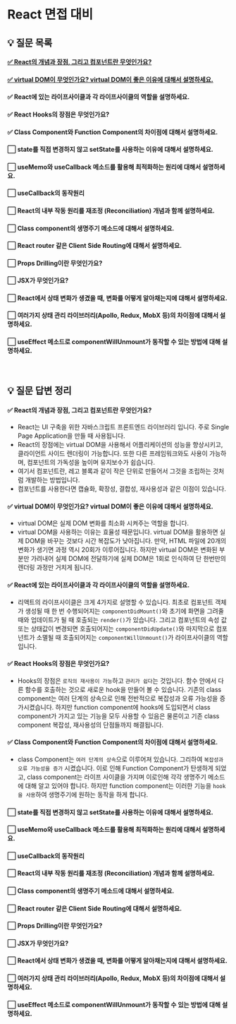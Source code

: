# React 면접 대비

## 💡 질문 목록

#### [✅ React의 개념과 장점, 그리고 컴포넌트란 무엇인가요?](./React의_개념과_장점_및_컴포넌트란.md)
#### [✅ virtual DOM이 무엇인가요? virtual DOM이 좋은 이유에 대해서 설명하세요.](./Virtual_DOM.md)
#### ✅ React에 있는 라이프사이클과 각 라이프사이클의 역할을 설명하세요.
#### ✅ React Hooks의 장점은 무엇인가요?
#### ✅ Class Component와 Function Component의 차이점에 대해서 설명하세요.
#### ⬜ state를 직접 변경하지 않고 setState를 사용하는 이유에 대해서 설명하세요.
#### ⬜ useMemo와 useCallback  메소드를 활용해 최적화하는 원리에 대해서 설명하세요.
#### ⬜ useCallback의 동작원리
#### ⬜ React의 내부 작동 원리를 재조정 (Reconciliation) 개념과 함께 설명하세요.
#### ⬜ Class component의 생명주기 메소드에 대해서 설명하세요.
#### ⬜ React router 같은 Client Side Routing에 대해서 설명하세요.
#### ⬜ Props Drilling이란 무엇인가요?
#### ⬜ JSX가 무엇인가요?
#### ⬜ React에서 상태 변화가 생겼을 때, 변화를 어떻게 알아채는지에 대해서 설명하세요.
#### ⬜ 여러가지 상태 관리 라이브러리(Apollo, Redux, MobX 등)의 차이점에 대해서 설명하세요.
#### ⬜ useEffect 메소드로 componentWillUnmount가 동작할 수 있는 방법에 대해 설명하세요.

<br>


## 💡 질문 답변 정리

#### ✅ React의 개념과 장점, 그리고 컴포넌트란 무엇인가요?
- React는 UI 구축을 위한 자바스크립트 프론트엔드 라이브러리 입니다. 주로 Single Page Application을 만들 때 사용됩니다.
- React의 장점에는 virtual DOM을 사용해서 어플리케이션의 성능을 향상시키고, 클라이언트 사이드 렌더링이 가능합니다. 또한 다른 프레임워크와도 사용이 가능하며, 컴포넌트의 가독성을 높이며 유지보수가 쉽습니다.
- 여기서 컴포넌트란, 레고 블록과 같이 작은 단위로 만들어서 그것을 조립하는 것처럼 개발하는 방법입니다.
- 컴포넌트를 사용한다면 캡슐화, 확장성, 결합성, 재사용성과 같은 이점이 있습니다.

#### ✅ virtual DOM이 무엇인가요? virtual DOM이 좋은 이유에 대해서 설명하세요.
- virtual DOM은 실제 DOM 변화를 최소화 시켜주는 역할을 합니다.
- virtual DOM을 사용하는 이유는 효율성 때문입니다. virtual DOM을 활용하면 실제 DOM을 바꾸는 것보다 시간 복잡도가 낮아집니다. 만약, HTML 파일에 20개의 변화가 생기면 과정 역시 20회가 이루어집니다. 하지만 virtual DOM은 변화된 부분만 가려내어 실제 DOM에 전달하기에 실제 DOM은 1회로 인식하여 단 한번만의 렌더링 과정만 거치게 됩니다.

#### ✅ React에 있는 라이프사이클과 각 라이프사이클의 역할을 설명하세요.
- 리액트의 라이프사이클은 크게 4가지로 설명할 수 있습니다. 최초로 컴포넌트 객체가 생성될 때 한 번 수행되어지는 `componentDidMount()`와 초기에 화면을 그려줄 때와 업데이트가 될 때 호출되는 `render()`가 있습니다. 그리고 컴포넌트의 속성 값 또는 상태값이 변경되면 호출되어지는 `componentDidUpdate()`와 마지막으로 컴포넌트가 소멸될 때 호출되어지는 `componentWillUnmount()`가 라이프사이클의 역할입니다.

#### ✅ React Hooks의 장점은 무엇인가요?
- Hooks의 장점은 `로직의 재사용이 가능`하고 `관리가 쉽다`는 것입니다. 함수 안에서 다른 함수를 호출하는 것으로 새로운 hook을 만들어 볼 수 있습니다. 기존의 class component는 여러 단계의 상속으로 인해 전반적으로 복잡성과 오류 가능성을 증가시켰습니다. 하지만 function component에 hooks에 도입되면서 class component가 가지고 있는 기능을 모두 사용할 수 있음은 물론이고 기존 class component 복잡성, 재사용성의 단점들까지 해결됩니다.

#### ✅ Class Component와 Function Component의 차이점에 대해서 설명하세요.
- class Component는 `여러 단계의 상속`으로 이루어져 있습니다. 그리하여 `복잡성과 오류 가능성을 증가` 시켰습니다. 이로 인해 Function Component가 탄생하게 되었고, class component는 라이프 사이클을 가지며 이로인해 각각 생명주기 메소드에 대해 알고 있어야 합니다. 하지만 function component는 이러한 기능을 `hook을 사용`하여 생명주기에 원하는 동작을 하게 합니다.

#### ⬜ state를 직접 변경하지 않고 setState를 사용하는 이유에 대해서 설명하세요.
#### ⬜ useMemo와 useCallback  메소드를 활용해 최적화하는 원리에 대해서 설명하세요.
#### ⬜ useCallback의 동작원리
#### ⬜ React의 내부 작동 원리를 재조정 (Reconciliation) 개념과 함께 설명하세요.
#### ⬜ Class component의 생명주기 메소드에 대해서 설명하세요.
#### ⬜ React router 같은 Client Side Routing에 대해서 설명하세요.
#### ⬜ Props Drilling이란 무엇인가요?
#### ⬜ JSX가 무엇인가요?
#### ⬜ React에서 상태 변화가 생겼을 때, 변화를 어떻게 알아채는지에 대해서 설명하세요.
#### ⬜ 여러가지 상태 관리 라이브러리(Apollo, Redux, MobX 등)의 차이점에 대해서 설명하세요.
#### ⬜ useEffect 메소드로 componentWillUnmount가 동작할 수 있는 방법에 대해 설명하세요.

